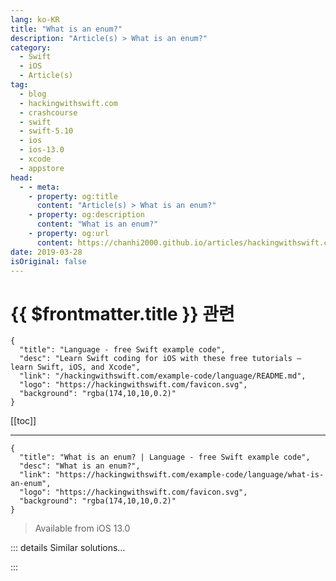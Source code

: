 ```yaml
---
lang: ko-KR
title: "What is an enum?"
description: "Article(s) > What is an enum?"
category:
  - Swift
  - iOS
  - Article(s)
tag: 
  - blog
  - hackingwithswift.com
  - crashcourse
  - swift
  - swift-5.10
  - ios
  - ios-13.0
  - xcode
  - appstore
head:
  - - meta:
    - property: og:title
      content: "Article(s) > What is an enum?"
    - property: og:description
      content: "What is an enum?"
    - property: og:url
      content: https://chanhi2000.github.io/articles/hackingwithswift.com/example-code/language/what-is-an-enum.html
date: 2019-03-28
isOriginal: false
---
```


# {{ $frontmatter.title }} 관련

```component VPCard
{
  "title": "Language - free Swift example code",
  "desc": "Learn Swift coding for iOS with these free tutorials – learn Swift, iOS, and Xcode",
  "link": "/hackingwithswift.com/example-code/language/README.md",
  "logo": "https://hackingwithswift.com/favicon.svg",
  "background": "rgba(174,10,10,0.2)"
}
```

[[toc]]

---

```component VPCard
{
  "title": "What is an enum? | Language - free Swift example code",
  "desc": "What is an enum?",
  "link": "https://hackingwithswift.com/example-code/language/what-is-an-enum",
  "logo": "https://hackingwithswift.com/favicon.svg",
  "background": "rgba(174,10,10,0.2)"
}
```

> Available from iOS 13.0

<!-- TODO: 작성 -->

<!-- 
“Enum” is short for “enumeration”, and it’s a way of letting you use fixed names for special values rather than relying on strings or integers.

For example, if we wanted to track how happy a user was, you could use a number scale where -1 meant unhappy, +1 meant happy, and 0 meant they were in between, but then the onus is on you to remember what those numbers mean. A better idea is to use an enum like this one:

```swift
enum Satisfaction {
    case unhappy
    case meh
    case happy
}
```

Those cases can now be referenced as `Satisfaction.happy`, so it’s clear what you mean – and internally it’s treated no different from an integer, so it has no performance impact.

We can create a `Person` struct using that new enum, like this:

```swift
struct Person {
    var name: String
    var satisfaction: Satisfaction
}
```

Because Swift knows the `satisfaction` property must be a value from the `Satisfaction` enum we can just specify the case we want to use when creating a value:

```swift
let person = Person(name: "Taylor", satisfaction: .happy)
```

-->

::: details Similar solutions…

<!--
/example-code/language/how-to-list-all-cases-in-an-enum-using-caseiterable">How to list all cases in an enum using CaseIterable 
/quick-start/swiftui/how-to-create-multi-step-animations-using-phase-animators">How to create multi-step animations using phase animators 
/example-code/language/how-to-add-raw-values-to-enums">How to add raw values to enums 
/quick-start/concurrency/how-to-create-and-use-task-local-values">How to create and use task local values 
/quick-start/concurrency/how-to-handle-different-result-types-in-a-task-group">How to handle different result types in a task group</a>
-->

:::


